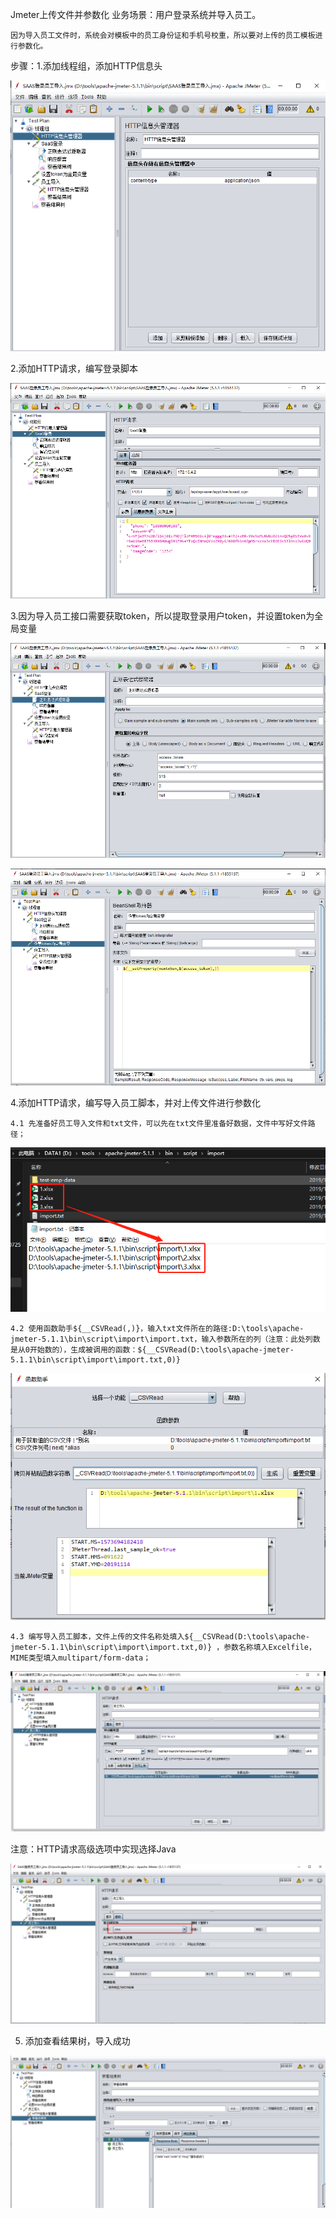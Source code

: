 Jmeter上传文件并参数化
业务场景：用户登录系统并导入员工。

    因为导入员工文件时，系统会对模板中的员工身份证和手机号校重，所以要对上传的员工模板进行参数化。

步骤：1.添加线程组，添加HTTP信息头

![image-20221228193257547](../Image/image-20221228193257547.png)

   2.添加HTTP请求，编写登录脚本

![image-20221228193320501](../Image/image-20221228193320501.png)

  3.因为导入员工接口需要获取token，所以提取登录用户token，并设置token为全局变量

![image-20221228193340605](../Image/image-20221228193340605.png)

![image-20221228193353861](../Image/image-20221228193353861.png)

  4.添加HTTP请求，编写导入员工脚本，并对上传文件进行参数化

    4.1 先准备好员工导入文件和txt文件，可以先在txt文件里准备好数据，文件中写好文件路径；

![image-20221228193425511](../Image/image-20221228193425511.png)

```
4.2 使用函数助手${__CSVRead(,)}，输入txt文件所在的路径:D:\tools\apache-jmeter-5.1.1\bin\script\import\import.txt，输入参数所在的列（注意：此处列数是从0开始数的），生成被调用的函数：${__CSVRead(D:\tools\apache-jmeter-5.1.1\bin\script\import\import.txt,0)}
```

![image-20221228193452476](../Image/image-20221228193452476.png)

```
4.3 编写导入员工脚本，文件上传的文件名称处填入${__CSVRead(D:\tools\apache-jmeter-5.1.1\bin\script\import\import.txt,0)} ，参数名称填入Excelfile，MIME类型填入multipart/form-data；
```

![image-20221228193521783](../Image/image-20221228193521783.png)

  注意：HTTP请求高级选项中实现选择Java

 ![image-20221228193548594](../Image/image-20221228193548594.png)

  5. 添加查看结果树，导入成功

![image-20221228193605696](../Image/image-20221228193605696.png)